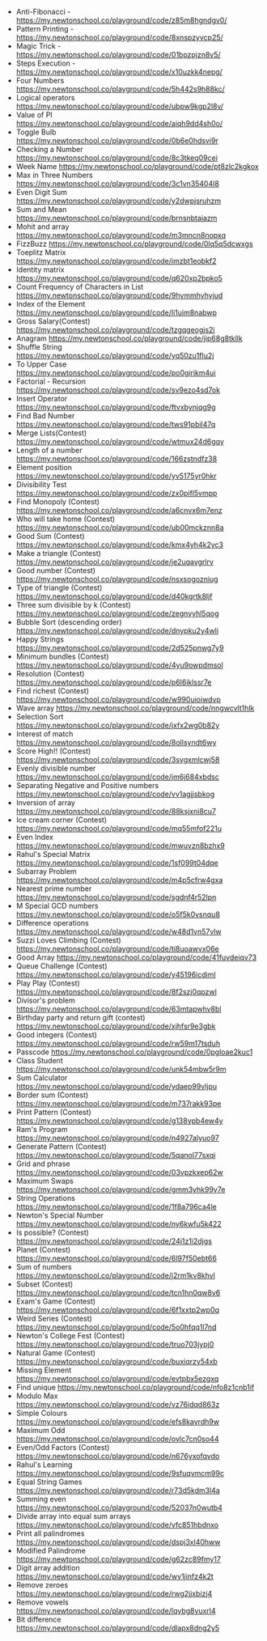 - Anti-Fibonacci - https://my.newtonschool.co/playground/code/z85m8hgndgv0/
- Pattern Printing - https://my.newtonschool.co/playground/code/8xnspzyvcp25/
- Magic Trick - https://my.newtonschool.co/playground/code/01bpzpjzn8v5/
- Steps Execution - https://my.newtonschool.co/playground/code/x10uzkk4nepg/
- Four Numbers https://my.newtonschool.co/playground/code/5h442s9h88kc/
- Logical operators https://my.newtonschool.co/playground/code/ubpw9kgp2l8v/
- Value of PI https://my.newtonschool.co/playground/code/aiqh9dd4sh0o/
- Toggle Bulb https://my.newtonschool.co/playground/code/0b6e0hdsvi9r
- Checking a Number https://my.newtonschool.co/playground/code/8c3tkeq09cei
- Week Name https://my.newtonschool.co/playground/code/pt8zlc2kgkox
- Max in Three Numbers https://my.newtonschool.co/playground/code/3c1vn35404l8
- Even Digit Sum https://my.newtonschool.co/playground/code/y2dwpjsruhzm
- Sum and Mean https://my.newtonschool.co/playground/code/brnsnbtaiazm
- Mohit and array https://my.newtonschool.co/playground/code/m3mncn8nopxq
- FizzBuzz https://my.newtonschool.co/playground/code/0lq5q5dcwxgs
- Toeplitz Matrix https://my.newtonschool.co/playground/code/imzbt1eobkf2
- Identity matrix https://my.newtonschool.co/playground/code/q620xp2bpko5
- Count Frequency of Characters in List https://my.newtonschool.co/playground/code/9hymmhyhyjud
- Index of the Element https://my.newtonschool.co/playground/code/li1uim8nabwp
- Gross Salary(Contest) https://my.newtonschool.co/playground/code/tzgqgeogjs2i
- Anagram https://my.newtonschool.co/playground/code/jip68g8tkllk
- Shuffle String https://my.newtonschool.co/playground/code/yq50zu1flu2j
- To Upper Case https://my.newtonschool.co/playground/code/po0girikm4ui
- Factorial - Recursion https://my.newtonschool.co/playground/code/sv9ezo4sd7ok
- Insert Operator https://my.newtonschool.co/playground/code/ftvxbynjqg9g
- Find Bad Number https://my.newtonschool.co/playground/code/tws91pbil47q
- Merge Lists(Contest) https://my.newtonschool.co/playground/code/wtmux24d6gqy 
- Length of a number https://my.newtonschool.co/playground/code/166zstndfz38
- Element position https://my.newtonschool.co/playground/code/yv5175yr0hkr
- Divisibility Test https://my.newtonschool.co/playground/code/zx0pifl5vmpp
- Find Monopoly (Contest) https://my.newtonschool.co/playground/code/a6cnvx6m7enz
- Who will take home (Contest) https://my.newtonschool.co/playground/code/ub00mckznn8a
- Good Sum (Contest) https://my.newtonschool.co/playground/code/kmx4yh4k2yc3
- Make a triangle (Contest) https://my.newtonschool.co/playground/code/je2uqaygrlrv
- Good number (Contest) https://my.newtonschool.co/playground/code/nsxsogozniug
- Type of triangle (Contest) https://my.newtonschool.co/playground/code/d40kgrtk8ljf
- Three sum divisible by k (Contest) https://my.newtonschool.co/playground/code/zegnvyhl5qog
- Bubble Sort (descending order) https://my.newtonschool.co/playground/code/dnypku2y4wli
- Happy Strings https://my.newtonschool.co/playground/code/2d525pnwg7y9
- Minimum bundles (Contest) https://my.newtonschool.co/playground/code/4yu9owpdmsol
- Resolution (Contest) https://my.newtonschool.co/playground/code/p6l6iklssr7e
- Find richest (Contest) https://my.newtonschool.co/playground/code/w990uioiwdvp
- Wave array https://my.newtonschool.co/playground/code/nngwcvlt1hlk
- Selection Sort https://my.newtonschool.co/playground/code/jxfx2wg0b82y
- Interest of match https://my.newtonschool.co/playground/code/8ollsyndt6wy
- Score High!! (Contest) https://my.newtonschool.co/playground/code/3sygxmlcwj58
- Evenly divisible number https://my.newtonschool.co/playground/code/jm6j684xbdsc
- Separating Negative and Positive numbers https://my.newtonschool.co/playground/code/vv1agjjsbkog
- Inversion of array https://my.newtonschool.co/playground/code/88ksjxni8cu7
- Ice cream corner (Contest) https://my.newtonschool.co/playground/code/mq55mfof221u
- Even Index https://my.newtonschool.co/playground/code/mwuvzn8bzhx9
- Rahul's Special Matrix https://my.newtonschool.co/playground/code/1sf099t04dqe
- Subarray Problem https://my.newtonschool.co/playground/code/m4p5cfrw4gxa
- Nearest prime number https://my.newtonschool.co/playground/code/sgdnf4r52lpn
- M Special GCD numbers https://my.newtonschool.co/playground/code/o5f5k0vsnqu8
- Difference operations https://my.newtonschool.co/playground/code/w48d1vn57vlw
- Suzzi Loves Climbing (Contest) https://my.newtonschool.co/playground/code/ti8uoawvx06e
- Good Array https://my.newtonschool.co/playground/code/41fuvdeiqv73
- Queue Challenge (Contest) https://my.newtonschool.co/playground/code/y45196icdiml
- Play Play (Contest) https://my.newtonschool.co/playground/code/8f2szj0qpzwl
- Divisor's problem https://my.newtonschool.co/playground/code/63mtapwhv8bl
- Birthday party and return gift (contest) https://my.newtonschool.co/playground/code/xjhfsr9e3gbk
- Good integers (Contest) https://my.newtonschool.co/playground/code/rw59m17tsduh
- Passcode https://my.newtonschool.co/playground/code/0pgloae2kuc1
- Class Student https://my.newtonschool.co/playground/code/unk54mbw5r9m
- Sum Calculator  https://my.newtonschool.co/playground/code/ydaep99vljpu
- Border sum (Contest) https://my.newtonschool.co/playground/code/m737rakk93pe
- Print Pattern (Contest) https://my.newtonschool.co/playground/code/g138vpb4ew4y
- Ram's Program https://my.newtonschool.co/playground/code/n4927alyuo97
- Generate Pattern (Contest) https://my.newtonschool.co/playground/code/5qanol77sxqi
- Grid and phrase https://my.newtonschool.co/playground/code/03vpzkxep62w
- Maximum Swaps https://my.newtonschool.co/playground/code/gmm3yhk99y7e
- String Operations https://my.newtonschool.co/playground/code/1f8a796ca4le
- Newton's Special Number https://my.newtonschool.co/playground/code/ny6kwfu5k422
- Is possible? (Contest) https://my.newtonschool.co/playground/code/24j1z1i2djgs
- Planet (Contest) https://my.newtonschool.co/playground/code/6l97f50ebt66
- Sum of numbers https://my.newtonschool.co/playground/code/j2rm1kv8khvl
- Subset (Contest) https://my.newtonschool.co/playground/code/tcn1hn0qw8v6
- Exam's Game (Contest) https://my.newtonschool.co/playground/code/6f1xxtp2wp0q
- Weird Series (Contest) https://my.newtonschool.co/playground/code/5o0hfqq1l7nd
- Newton's College Fest (Contest) https://my.newtonschool.co/playground/code/truo703jypj0
- Natural Game (Contest) https://my.newtonschool.co/playground/code/buxiqrzy54xb
- Missing Element https://my.newtonschool.co/playground/code/evtpbx5ezgxq
- Find unique https://my.newtonschool.co/playground/code/nfo8z1cnb1if
- Modulo Max https://my.newtonschool.co/playground/code/vz76idqd863z
- Simple Colours https://my.newtonschool.co/playground/code/efs8kayrdh9w
- Maximum Odd https://my.newtonschool.co/playground/code/ovlc7cn0so44
- Even/Odd Factors (Contest) https://my.newtonschool.co/playground/code/n676yxofqvdo
- Rahul's Learning https://my.newtonschool.co/playground/code/9sfuqvmcm99c
- Equal String Games https://my.newtonschool.co/playground/code/r73d5kdm3l4a
- Summing even https://my.newtonschool.co/playground/code/52037n0wutb4
- Divide array into equal sum arrays https://my.newtonschool.co/playground/code/vfc851hbdnxo
- Print all palindromes https://my.newtonschool.co/playground/code/dspj3xl40hww
- Modified Palindrome https://my.newtonschool.co/playground/code/g62zc89fmy17
- Digit array addition https://my.newtonschool.co/playground/code/wv1jinfz4k2t
- Remove zeroes https://my.newtonschool.co/playground/code/rwg2jjxbizj4
- Remove vowels https://my.newtonschool.co/playground/code/lqybg8yuxrl4
- Bit difference https://my.newtonschool.co/playground/code/dlapx8dng2y5